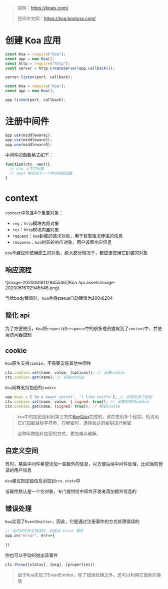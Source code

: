 > 官网：https://koajs.com/
>
> 民间中文网：https://koa.bootcss.com/

# 创建 Koa 应用

```js
const Koa = require("koa");
const app = new Koa();
const http = require("http");
const server = http.createServer(app.callback());

server.listen(port, callback);
```



```js
const Koa = require("koa");
const app = new Koa();

app.listen(port, callback);
```



# 注册中间件

```js
app.use(middleware1);
app.use(middleware2);
app.use(middleware3);
```



中间件的函数格式如下：

```js
function(ctx, next){
  // ctx 上下文对象
  // next 移交给下一个中间件的函数
}
```



# context

`context`中包含4个重要对象：

- `req`：`http`模块内置对象
- `res`：`http`模块内置对象
- `request`：`koa`封装的请求对象，用于获取请求传递的信息
- `response`：`koa`封装的响应对象，用户设置响应信息



`Koa`不建议你使用原生的对象，绝大部分情况下，都应该使用它封装的对象



## 响应流程

![image-20200616112945546](Koa Api.assets/image-20200616112945546.png)

当给body赋值时，`Koa`会将status自动赋值为200或204



## 简化 api

为了方便使用，`Koa`将`request`和`response`中的很多成员提取到了`context`中，并使用访问器控制

## cookie

`Koa`原生支持`cookie`，不需要安装其他中间件

```js
ctx.cookies.set(name, value, [options]); // 设置cookie
ctx.cookies.get(name); // 获取cookie
```

`Koa`同样支持加密的`cookie`

```js
app.keys = ['im a newer secret', 'i like turtle']; // 加密的多个秘钥
ctx.cookies.set(name, value, { signed: true}); // 设置加密的cookie
ctx.cookies.get(name, {signed: true}); // 解密cookie
```

> `Koa`中的加密是利用第三方库[KeyGrip](https://github.com/jed/keygrip)完成的，该库使用多个秘钥，轮流用它们加密目标字符串，在解密时，选择合适的秘钥进行解密
>
> 这种叫做旋转加密的方式，更加难以破解。

## 自定义空间

有时，某些中间件希望添加一些额外的信息，以方便后续中间件处理，比如当前登录的用户信息

`Koa`建议把这些信息添加到`ctx.state`中

该属性默认是一个空对象，专门提供给中间件开发者添加额外信息的

## 错误处理

`Koa`实现了`EventEmitter`，因此，它是通过注册事件的方式处理错误的

```js
// 当中间件发生错误时，会抛出 error 事件
app.on("error", err=>{
  
})
```

你也可以手动的抛出该事件

```js
ctx.throw([status], [msg], [properties])
```



> 由于Koa实现了EventEmitter，除了错误处理之外，还可以利用它做别的事情